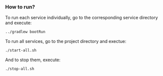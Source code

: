 ### How to run?
To run each service individually, go to the corresponding service directory and execute:
```bash
../gradlew bootRun
```
To run all services, go to the project directory and exectue:
```bash
./start-all.sh
```
And to stop them, execute:
```bash
./stop-all.sh
```
